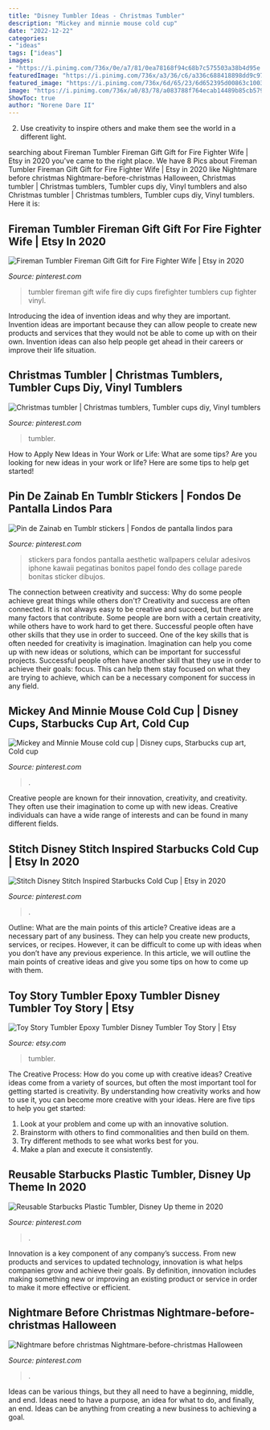 ```yaml
---
title: "Disney Tumbler Ideas - Christmas Tumbler"
description: "Mickey and minnie mouse cold cup"
date: "2022-12-22"
categories:
- "ideas"
tags: ["ideas"]
images:
- "https://i.pinimg.com/736x/0e/a7/81/0ea78168f94c68b7c575503a38b4d95e.jpg"
featuredImage: "https://i.pinimg.com/736x/a3/36/c6/a336c688418898dd9c9790a046ce6c54.jpg"
featured_image: "https://i.pinimg.com/736x/6d/65/23/6d652395d00863c1003a3df423c7435b.jpg"
image: "https://i.pinimg.com/736x/a0/83/78/a083788f764ecab14489b85cb5796411.jpg"
ShowToc: true
author: "Norene Dare II"
---
```



2. Use creativity to inspire others and make them see the world in a different light.

	

		
searching about Fireman Tumbler Fireman Gift Gift for Fire Fighter Wife | Etsy in 2020 you've came to the right place. We have 8 Pics about Fireman Tumbler Fireman Gift Gift for Fire Fighter Wife | Etsy in 2020 like Nightmare before christmas Nightmare-before-christmas Halloween, Christmas tumbler | Christmas tumblers, Tumbler cups diy, Vinyl tumblers and also Christmas tumbler | Christmas tumblers, Tumbler cups diy, Vinyl tumblers. Here it is:
		
    
## Fireman Tumbler Fireman Gift Gift For Fire Fighter Wife | Etsy In 2020

<img loading=lazy src="https://i.pinimg.com/736x/6d/65/23/6d652395d00863c1003a3df423c7435b.jpg" onerror="this.onerror=null;this.src='https://tse2.mm.bing.net/th?id=OIP.SZF8f4CeYoLY-MzyehoXigHaJ3&amp;pid=15.1';" alt="Fireman Tumbler Fireman Gift Gift for Fire Fighter Wife | Etsy in 2020">

_Source: pinterest.com_

>tumbler fireman gift wife fire diy cups firefighter tumblers cup fighter vinyl. 

	

Introducing the idea of invention ideas and why they are important.
Invention ideas are important because they can allow people to create new products and services that they would not be able to come up with on their own. Invention ideas can also help people get ahead in their careers or improve their life situation.

    
## Christmas Tumbler | Christmas Tumblers, Tumbler Cups Diy, Vinyl Tumblers

<img loading=lazy src="https://i.pinimg.com/736x/6a/83/d1/6a83d16cf29e5b79c3f46aeca8515b31.jpg" onerror="this.onerror=null;this.src='https://tse4.mm.bing.net/th?id=OIP.zs6n9-9ilz0XQXa-IUHCbAHaKC&amp;pid=15.1';" alt="Christmas tumbler | Christmas tumblers, Tumbler cups diy, Vinyl tumblers">

_Source: pinterest.com_

>tumbler. 

	

How to Apply New Ideas in Your Work or Life: What are some tips?
Are you looking for new ideas in your work or life? Here are some tips to help get started!

    
## Pin De Zainab En Tumblr Stickers | Fondos De Pantalla Lindos Para

<img loading=lazy src="https://i.pinimg.com/736x/a0/83/78/a083788f764ecab14489b85cb5796411.jpg" onerror="this.onerror=null;this.src='https://tse1.mm.bing.net/th?id=OIP.NWRzZPgtnAo8T_BVRgbmggHaLg&amp;pid=15.1';" alt="Pin de Zainab en Tumblr stickers | Fondos de pantalla lindos para">

_Source: pinterest.com_

>stickers para fondos pantalla aesthetic wallpapers celular adesivos iphone kawaii pegatinas bonitos papel fondo des collage parede bonitas sticker dibujos. 

	

The connection between creativity and success: Why do some people achieve great things while others don't?
Creativity and success are often connected. It is not always easy to be creative and succeed, but there are many factors that contribute. Some people are born with a certain creativity, while others have to work hard to get there. Successful people often have other skills that they use in order to succeed. One of the key skills that is often needed for creativity is imagination. Imagination can help you come up with new ideas or solutions, which can be important for successful projects. Successful people often have another skill that they use in order to achieve their goals: focus. This can help them stay focused on what they are trying to achieve, which can be a necessary component for success in any field.

    
## Mickey And Minnie Mouse Cold Cup | Disney Cups, Starbucks Cup Art, Cold Cup

<img loading=lazy src="https://i.pinimg.com/736x/34/44/63/344463238d2e7b2da6eb9b9aaa0c2027.jpg" onerror="this.onerror=null;this.src='https://tse3.mm.bing.net/th?id=OIP.oJs5MqnTstz2_gV1I7n6CgHaJ3&amp;pid=15.1';" alt="Mickey and Minnie Mouse cold cup | Disney cups, Starbucks cup art, Cold cup">

_Source: pinterest.com_

>. 

	

Creative people are known for their innovation, creativity, and creativity. They often use their imagination to come up with new ideas. Creative individuals can have a wide range of interests and can be found in many different fields.

    
## Stitch Disney Stitch Inspired Starbucks Cold Cup | Etsy In 2020

<img loading=lazy src="https://i.pinimg.com/736x/0e/a7/81/0ea78168f94c68b7c575503a38b4d95e.jpg" onerror="this.onerror=null;this.src='https://tse4.mm.bing.net/th?id=OIP.G8vaxfJ_f3Ue7xcxhX54WgHaMd&amp;pid=15.1';" alt="Stitch Disney Stitch Inspired Starbucks Cold Cup | Etsy in 2020">

_Source: pinterest.com_

>. 

	

Outline: What are the main points of this article?
Creative ideas are a necessary part of any business. They can help you create new products, services, or recipes. However, it can be difficult to come up with ideas when you don’t have any previous experience. In this article, we will outline the main points of creative ideas and give you some tips on how to come up with them.

    
## Toy Story Tumbler Epoxy Tumbler Disney Tumbler Toy Story | Etsy

<img loading=lazy src="https://i.etsystatic.com/23375037/r/il/fff0d9/2425830755/il_794xN.2425830755_mic3.jpg" onerror="this.onerror=null;this.src='https://tse1.mm.bing.net/th?id=OIP.0eiE10pcbW0-7zfd5oPA1wHaJ4&amp;pid=15.1';" alt="Toy Story Tumbler Epoxy Tumbler Disney Tumbler Toy Story | Etsy">

_Source: etsy.com_

>tumbler. 

	

The Creative Process: How do you come up with creative ideas?
Creative ideas come from a variety of sources, but often the most important tool for getting started is creativity. By understanding how creativity works and how to use it, you can become more creative with your ideas. Here are five tips to help you get started: 
1. Look at your problem and come up with an innovative solution.
2. Brainstorm with others to find commonalities and then build on them. 
3. Try different methods to see what works best for you. 
4. Make a plan and execute it consistently. 

    
## Reusable Starbucks Plastic Tumbler, Disney Up Theme In 2020

<img loading=lazy src="https://i.pinimg.com/736x/a3/36/c6/a336c688418898dd9c9790a046ce6c54.jpg" onerror="this.onerror=null;this.src='https://tse1.mm.bing.net/th?id=OIP.x1_6grVV5wmKHCVKE7qlAgHaJ3&amp;pid=15.1';" alt="Reusable Starbucks Plastic Tumbler, Disney Up theme in 2020">

_Source: pinterest.com_

>. 

	

Innovation is a key component of any company’s success. From new products and services to updated technology, innovation is what helps companies grow and achieve their goals. By definition, innovation includes making something new or improving an existing product or service in order to make it more effective or efficient.

    
## Nightmare Before Christmas Nightmare-before-christmas Halloween

<img loading=lazy src="https://i.pinimg.com/736x/9b/45/27/9b45278757dbea8e34bc27a76849874f.jpg" onerror="this.onerror=null;this.src='https://tse2.mm.bing.net/th?id=OIP.dehp7NR4WZi9EObimG19AAHaHa&amp;pid=15.1';" alt="Nightmare before christmas Nightmare-before-christmas Halloween">

_Source: pinterest.com_

>. 

	

Ideas can be various things, but they all need to have a beginning, middle, and end. Ideas need to have a purpose, an idea for what to do, and finally, an end. Ideas can be anything from creating a new business to achieving a goal.

